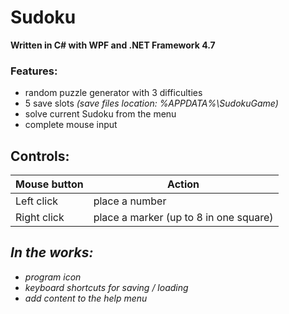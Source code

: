 # Sudoku

**Written in C# with WPF and .NET Framework 4.7**

### Features:

- random puzzle generator with 3 difficulties
- 5 save slots *(save files location: %APPDATA%\SudokuGame)*
- solve current Sudoku from the menu
- complete mouse input

Controls:
---------
|Mouse button|Action|
|-|-|
|Left click|place a number|
|Right click|place a marker (up to 8 in one square)|

***In the works:***
-------------
- *program icon*
- *keyboard shortcuts for saving / loading*
- *add content to the help menu*

